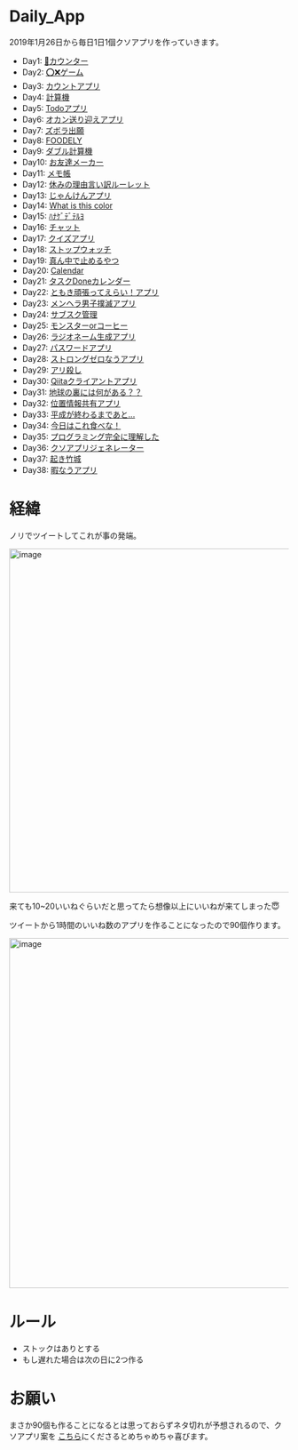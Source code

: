 # Daily_App

2019年1月26日から毎日1日1個クソアプリを作っていきます。



- Day1: [💩カウンター](https://github.com/tomoki69386/Daily_App/blob/master/01/README.md)
- Day2: [⭕❌ゲーム](https://github.com/tomoki69386/Daily_App/blob/master/02/README.md)
- Day3: [カウントアプリ](https://github.com/tomoki69386/Daily_App/blob/master/03/README.md)
- Day4: [計算機](https://github.com/tomoki69386/Daily_App/blob/master/04/README.md)
- Day5: [Todoアプリ](https://github.com/tomoki69386/Daily_App/blob/master/05/README.md)
- Day6: [オカン送り迎えアプリ](https://github.com/tomoki69386/Daily_App/blob/master/06/README.md)
- Day7: [ズボラ出願](https://github.com/tomoki69386/Daily_App/blob/master/07/README.md)
- Day8: [FOODELY](https://github.com/tomoki69386/Daily_App/blob/master/08/README.md)
- Day9: [ダブル計算機](https://github.com/tomoki69386/Daily_App/blob/master/09/README.md)
- Day10: [お友達メーカー](https://github.com/tomoki69386/Daily_App/blob/master/10/README.md)
- Day11: [メモ帳](https://github.com/tomoki69386/Daily_App/blob/master/11/README.md)
- Day12: [休みの理由言い訳ルーレット](https://github.com/tomoki69386/Daily_App/blob/master/12/README.md)
- Day13: [じゃんけんアプリ](https://github.com/tomoki69386/Daily_App/blob/master/13/README.md)
- Day14: [What is this color](https://github.com/tomoki69386/Daily_App/blob/master/14/README.md)
- Day15: [ﾊﾅｹﾞﾃﾞﾃﾙﾖ](https://github.com/tomoki69386/Daily_App/blob/master/15/README.md)
- Day16: [チャット](https://github.com/tomoki69386/Daily_App/blob/master/16/README.md)
- Day17: [クイズアプリ](https://github.com/tomoki69386/Daily_App/blob/master/17/README.md)
- Day18: [ストップウォッチ](https://github.com/tomoki69386/Daily_App/blob/master/18/README.md)
- Day19: [真ん中で止めるやつ](https://github.com/tomoki69386/Daily_App/blob/master/19/README.md)
- Day20: [Calendar](https://github.com/tomoki69386/Daily_App/blob/master/20/README.md)
- Day21: [タスクDoneカレンダー](https://github.com/tomoki69386/Daily_App/blob/master/21/README.md)
- Day22: [ともき頑張ってえらい！アプリ](https://github.com/tomoki69386/Daily_App/blob/master/22/README.md)
- Day23: [メンヘラ男子撲滅アプリ](https://github.com/tomoki69386/Daily_App/blob/master/23/README.md)
- Day24: [サブスク管理](https://github.com/tomoki69386/Daily_App/blob/master/24/README.md)
- Day25: [モンスターorコーヒー](https://github.com/tomoki69386/Daily_App/blob/master/25/README.md)
- Day26: [ラジオネーム生成アプリ](https://github.com/tomoki69386/Daily_App/blob/master/26/README.md)
- Day27: [パスワードアプリ](https://github.com/tomoki69386/Daily_App/blob/master/27/README.md)
- Day28: [ストロングゼロなうアプリ](https://github.com/tomoki69386/Daily_App/blob/master/28/README.md)
- Day29: [アリ殺し](https://github.com/tomoki69386/Daily_App/blob/master/29/README.md)
- Day30: [Qiitaクライアントアプリ](https://github.com/tomoki69386/Daily_App/blob/master/30/README.md)
- Day31: [地球の裏には何がある？？](https://github.com/tomoki69386/Daily_App/blob/master/31/README.md)
- Day32: [位置情報共有アプリ](https://github.com/tomoki69386/Daily_App/blob/master/32/README.md)
- Day33: [平成が終わるまであと...](https://github.com/tomoki69386/Daily_App/blob/master/33/README.md)
- Day34: [今日はこれ食べな！](https://github.com/tomoki69386/Daily_App/blob/master/34/README.md)
- Day35: [プログラミング完全に理解した](https://github.com/tomoki69386/Daily_App/blob/master/35/README.md)
- Day36: [クソアプリジェネレーター](https://github.com/tomoki69386/Daily_App/blob/master/36/README.md)
- Day37: [起き竹城](https://github.com/tomoki69386/Daily_App/blob/master/37/README.md)
- Day38: [暇なうアプリ](https://github.com/tomoki69386/Daily_App/blob/master/38/README.md)

# 経緯

ノリでツイートしてこれが事の発端。

<img width="619" alt="image" src="https://user-images.githubusercontent.com/28350464/51778740-be8f4b00-2146-11e9-9649-459dc25ea5c4.png">

来ても10~20いいねぐらいだと思ってたら想像以上にいいねが来てしまった😇



ツイートから1時間のいいね数のアプリを作ることになったので90個作ります。



<img width="630" alt="image" src="https://user-images.githubusercontent.com/28350464/51778816-1c239780-2147-11e9-9ee8-5b0f6363c2e6.png">



# ルール

- ストックはありとする
- もし遅れた場合は次の日に2つ作る



# お願い

まさか90個も作ることになるとは思っておらずネタ切れが予想されるので、クソアプリ案を [こちら](https://goo.gl/forms/r94Ad5JfqP7kExsi1)にくださるとめちゃめちゃ喜びます。



